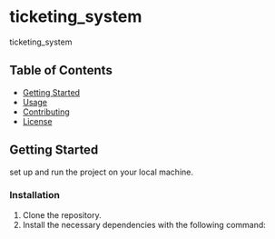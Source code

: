 # ticketing_system
ticketing_system



## Table of Contents

- [Getting Started](#getting-started)
- [Usage](#usage)
- [Contributing](#contributing)
- [License](#license)

## Getting Started

 set up and run the project on your local machine.


### Installation

1. Clone the repository.
2. Install the necessary dependencies with the following command:

